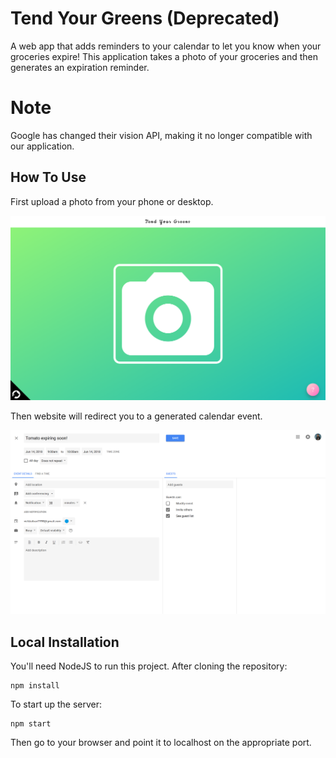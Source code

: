 # Tend Your Greens (Deprecated)
A web app that adds reminders to your calendar to let you know when your groceries expire!
This application takes a photo of your groceries and then generates an expiration reminder.

# Note
Google has changed their vision API, making it no longer compatible with our application.

## How To Use
First upload a photo from your phone or desktop.

<p align="center">
<img src="./screenshots/landing.png" width="650"/>
</p>


Then website will redirect you to a generated calendar event.

<p align="center">
<img src="./screenshots/calendar.png" width="650"/>
</p>



## Local Installation

You'll need NodeJS to run this project. After cloning the repository:
```
npm install
```

To start up the server:
```
npm start
```

Then go to your browser and point it to localhost on the appropriate port.
